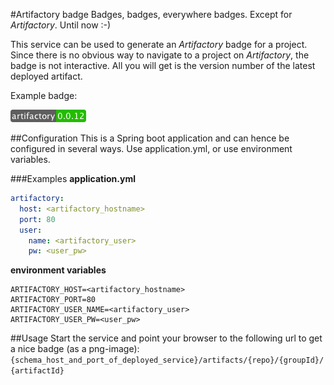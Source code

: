 #Artifactory badge
Badges, badges, everywhere badges. Except for *Artifactory*. Until now :-)

This service can be used to generate an *Artifactory* badge for a project. Since there is no obvious way to navigate to a project on *Artifactory*, the badge is not interactive. All you will get is the version number of the latest deployed artifact.

Example badge:

![example-badge](example-badge.png)

##Configuration
This is a Spring boot application and can hence be configured in several ways. Use application.yml, or use environment variables.

###Examples
**application.yml**
```yml
artifactory:
  host: <artifactory_hostname>
  port: 80
  user:
    name: <artifactory_user>
    pw: <user_pw>
```

**environment variables**
```
ARTIFACTORY_HOST=<artifactory_hostname>
ARTIFACTORY_PORT=80
ARTIFACTORY_USER_NAME=<artifactory_user>
ARTIFACTORY_USER_PW=<user_pw>
```

##Usage
Start the service and point your browser to the following url to get a nice badge (as a png-image):
`{schema_host_and_port_of_deployed_service}/artifacts/{repo}/{groupId}/{artifactId}`
